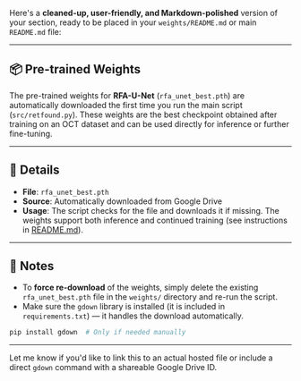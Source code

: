 Here's a **cleaned-up, user-friendly, and Markdown-polished** version of your section, ready to be placed in your `weights/README.md` or main `README.md` file:

---

## 📦 Pre-trained Weights

The pre-trained weights for **RFA-U-Net** (`rfa_unet_best.pth`) are automatically downloaded the first time you run the main script (`src/retfound.py`). These weights are the best checkpoint obtained after training on an OCT dataset and can be used directly for inference or further fine-tuning.

---

## 📁 Details

* **File**: `rfa_unet_best.pth`
* **Source**: Automatically downloaded from Google Drive
* **Usage**: The script checks for the file and downloads it if missing. The weights support both inference and continued training (see instructions in [README.md](../README.md)).

---

## 📝 Notes

* To **force re-download** of the weights, simply delete the existing `rfa_unet_best.pth` file in the `weights/` directory and re-run the script.
* Make sure the `gdown` library is installed (it is included in `requirements.txt`) — it handles the download automatically.

```bash
pip install gdown  # Only if needed manually
```

---

Let me know if you'd like to link this to an actual hosted file or include a direct `gdown` command with a shareable Google Drive ID.
